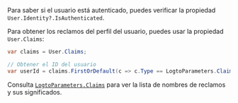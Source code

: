 Para saber si el usuario está autenticado, puedes verificar la propiedad `User.Identity?.IsAuthenticated`.

Para obtener los reclamos del perfil del usuario, puedes usar la propiedad `User.Claims`:

```csharp
var claims = User.Claims;

// Obtener el ID del usuario
var userId = claims.FirstOrDefault(c => c.Type == LogtoParameters.Claims.Subject)?.Value;
```

Consulta [`LogtoParameters.Claims`](https://github.com/logto-io/csharp/blob/master/src/Logto.AspNetCore.Authentication/LogtoParameters.cs) para ver la lista de nombres de reclamos y sus significados.
